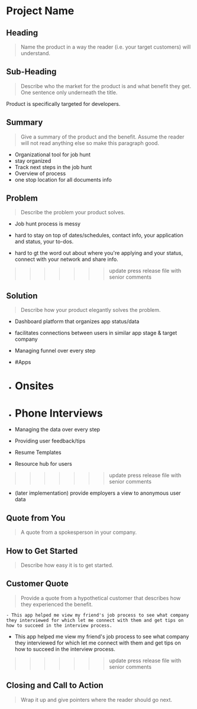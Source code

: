 # Project Name #

<!-- 
> This material was originally posted [here](http://www.quora.com/What-is-Amazons-approach-to-product-development-and-product-management). It is reproduced here for posterities sake.

There is an approach called "working backwards" that is widely used at Amazon. They work backwards from the customer, rather than starting with an idea for a product and trying to bolt customers onto it. While working backwards can be applied to any specific product decision, using this approach is especially important when developing new products or features.

For new initiatives a product manager typically starts by writing an internal press release announcing the finished product. The target audience for the press release is the new/updated product's customers, which can be retail customers or internal users of a tool or technology. Internal press releases are centered around the customer problem, how current solutions (internal or external) fail, and how the new product will blow away existing solutions.

If the benefits listed don't sound very interesting or exciting to customers, then perhaps they're not (and shouldn't be built). Instead, the product manager should keep iterating on the press release until they've come up with benefits that actually sound like benefits. Iterating on a press release is a lot less expensive than iterating on the product itself (and quicker!).

If the press release is more than a page and a half, it is probably too long. Keep it simple. 3-4 sentences for most paragraphs. Cut out the fat. Don't make it into a spec. You can accompany the press release with a FAQ that answers all of the other business or execution questions so the press release can stay focused on what the customer gets. My rule of thumb is that if the press release is hard to write, then the product is probably going to suck. Keep working at it until the outline for each paragraph flows. 

Oh, and I also like to write press-releases in what I call "Oprah-speak" for mainstream consumer products. Imagine you're sitting on Oprah's couch and have just explained the product to her, and then you listen as she explains it to her audience. That's "Oprah-speak", not "Geek-speak".

Once the project moves into development, the press release can be used as a touchstone; a guiding light. The product team can ask themselves, "Are we building what is in the press release?" If they find they're spending time building things that aren't in the press release (overbuilding), they need to ask themselves why. This keeps product development focused on achieving the customer benefits and not building extraneous stuff that takes longer to build, takes resources to maintain, and doesn't provide real customer benefit (at least not enough to warrant inclusion in the press release).
 -->
 
## Heading ##
  > Name the product in a way the reader (i.e. your target customers) will understand.

## Sub-Heading ##
  > Describe who the market for the product is and what benefit they get. One sentence only underneath the title.

  Product is specifically targeted for developers.

## Summary ##
  > Give a summary of the product and the benefit. Assume the reader will not read anything else so make this paragraph good.

  - Organizational tool for job hunt
  - stay organized
  - Track next steps in the job hunt
  - Overview of process
  - one stop location for all documents info

## Problem ##
  > Describe the problem your product solves.

  - Job hunt process is messy
  - hard to stay on top of dates/schedules, contact info, your application and status, your to-dos.

  - hard to gt the word out about where you're applying and your status, connect with your network and share info.


>>>>>>> update press release file with senior comments
## Solution ##
  > Describe how your product elegantly solves the problem.

  - Dashboard platform that organizes app status/data
  - facilitates connections between users in similar app stage & target company

  - Managing funnel over every step
  - #Apps
  - # Onsites
  - # Phone Interviews

  - Managing the data over every step

  - Providing user feedback/tips

  - Resume Templates

  - Resource hub for users



>>>>>>> update press release file with senior comments
  - (later implementation) provide employers a view to anonymous user data

## Quote from You ##
  > A quote from a spokesperson in your company.

## How to Get Started ##
  > Describe how easy it is to get started.

## Customer Quote ##
  > Provide a quote from a hypothetical customer that describes how they experienced the benefit.

	- This app helped me view my friend's job process to see what company they interviewed for which let me connect with them and get tips on how to succeed in the interview process.

  - This app helped me view my friend's job process to see what company they interviewed for which let me connect with them and get tips on how to succeed in the interview process.
>>>>>>> update press release file with senior comments

## Closing and Call to Action ##
  > Wrap it up and give pointers where the reader should go next.
